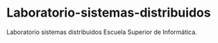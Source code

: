 # Laboratorio-sistemas-distribuidos
Laboratorio sistemas distribuidos Escuela Superior de Informática.

